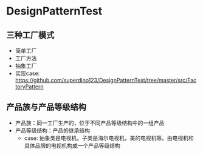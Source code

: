 # DesignPatternTest
## 三种工厂模式
- 简单工厂
- 工厂方法
- 抽象工厂
- 实现case: https://github.com/superdino123/DesignPatternTest/tree/master/src/FactoryPattern
## 产品族与产品等级结构
- 产品族：同一工厂生产的，位于不同产品等级结构中的一组产品
- 产品等级结构：产品的继承结构
    - case: 抽象类是电视机。子类是海尔电视机，美的电视机等。由电视机和具体品牌的电视机构成一个产品等级结构